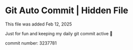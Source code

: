# Git Auto Commit | Hidden File

This file was added Feb 12, 2025

Just for fun and keeping my daily git commit active 🤪

commit number: 3237781
